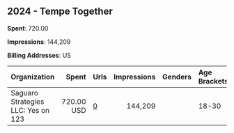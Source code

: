 ## 2024 - Tempe Together 
**Spent**: 720.00

**Impressions**: 144,209

**Billing Addresses**: US

|Organization|Spent|Urls|Impressions|Genders|Age Brackets|Country Codes|
|:---|---:|:---|---:|:---|:---|:---|
|Saguaro Strategies LLC: Yes on 123|720.00 USD|[0](https://www.snap.com/political-ads/asset/8c6a7667e685f9561cb3dd2f7d7300bb4da33524ac3681df71d2488ea186366a?mediaType=mp4)|144,209||18-30|united states|
